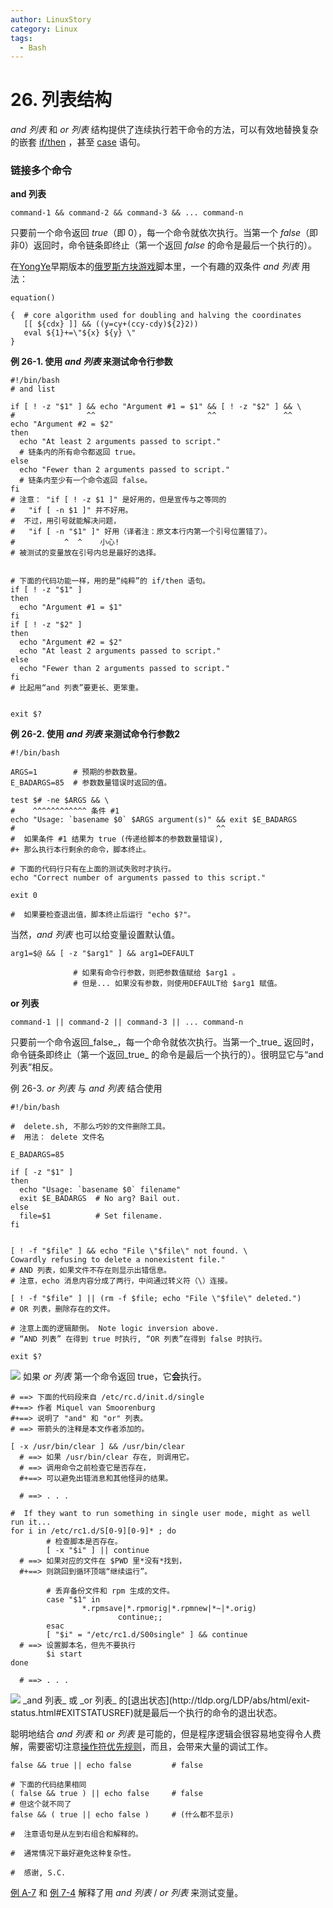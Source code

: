 ```yaml
---
author: LinuxStory
category: Linux
tags:
  - Bash
---
```

# 26. 列表结构

_and 列表_ 和 _or 列表_ 结构提供了连续执行若干命令的方法，可以有效地替换复杂的嵌套 [if/then](http://tldp.org/LDP/abs/html/testconstructs.html#TESTCONSTRUCTS1) ，甚至 [case](http://tldp.org/LDP/abs/html/testbranch.html#CASEESAC1) 语句。

### 链接多个命令

**and 列表**

``` command-1 && command-2 && command-3 && ... command-n ```

只要前一个命令返回 _true_（即 0），每一个命令就依次执行。当第一个 _false_（即 非0）返回时，命令链条即终止（第一个返回 _false_ 的命令是最后一个执行的）。

在[YongYe](https://github.com/yongye)早期版本的[俄罗斯方块游戏](http://bash.deta.in/Tetris_Game.sh)脚本里，一个有趣的双条件 _and 列表_ 用法：
```
equation()

{  # core algorithm used for doubling and halving the coordinates
   [[ ${cdx} ]] && ((y=cy+(ccy-cdy)${2}2))
   eval ${1}+=\"${x} ${y} \"
}
```

**例 26-1. 使用 _and 列表_ 来测试命令行参数**
```
#!/bin/bash
# and list

if [ ! -z "$1" ] && echo "Argument #1 = $1" && [ ! -z "$2" ] && \
#                ^^                         ^^               ^^
echo "Argument #2 = $2"
then
  echo "At least 2 arguments passed to script."
  # 链条内的所有命令都返回 true。
else
  echo "Fewer than 2 arguments passed to script."
  # 链条内至少有一个命令返回 false。
fi  
# 注意： "if [ ! -z $1 ]" 是好用的，但是宣传与之等同的
#   "if [ -n $1 ]" 并不好用。
#  不过，用引号就能解决问题，
#   "if [ -n "$1" ]" 好用（译者注：原文本行内第一个引号位置错了）。
#           ^  ^    小心!
# 被测试的变量放在引号内总是最好的选择。


# 下面的代码功能一样，用的是“纯粹”的 if/then 语句。
if [ ! -z "$1" ]
then
  echo "Argument #1 = $1"
fi
if [ ! -z "$2" ]
then
  echo "Argument #2 = $2"
  echo "At least 2 arguments passed to script."
else
  echo "Fewer than 2 arguments passed to script."
fi
# 比起用“and 列表”要更长、更笨重。


exit $?
```

**例 26-2. 使用 _and 列表_ 来测试命令行参数2**

```
#!/bin/bash

ARGS=1        # 预期的参数数量。
E_BADARGS=85  # 参数数量错误时返回的值。

test $# -ne $ARGS && \
#    ^^^^^^^^^^^^ 条件 #1
echo "Usage: `basename $0` $ARGS argument(s)" && exit $E_BADARGS
#                                             ^^
#  如果条件 #1 结果为 true (传递给脚本的参数数量错误),
#+ 那么执行本行剩余的命令，脚本终止。

# 下面的代码行只有在上面的测试失败时才执行。
echo "Correct number of arguments passed to this script."

exit 0

#  如果要检查退出值，脚本终止后运行 "echo $?"。
```

当然，_and 列表_ 也可以给变量设置默认值。

```
arg1=$@ && [ -z "$arg1" ] && arg1=DEFAULT

              # 如果有命令行参数，则把参数值赋给 $arg1 。
              # 但是... 如果没有参数，则使用DEFAULT给 $arg1 赋值。
```

**or 列表**
```
command-1 || command-2 || command-3 || ... command-n
```
只要前一个命令返回_false_，每一个命令就依次执行。当第一个_true_ 返回时，命令链条即终止（第一个返回_true_ 的命令是最后一个执行的）。很明显它与“and 列表”相反。

例 26-3. _or 列表_ 与 _and 列表_ 结合使用
```
#!/bin/bash

#  delete.sh, 不那么巧妙的文件删除工具。
#  用法： delete 文件名

E_BADARGS=85

if [ -z "$1" ]
then
  echo "Usage: `basename $0` filename"
  exit $E_BADARGS  # No arg? Bail out.
else  
  file=$1          # Set filename.
fi  


[ ! -f "$file" ] && echo "File \"$file\" not found. \
Cowardly refusing to delete a nonexistent file."
# AND 列表，如果文件不存在则显示出错信息。
# 注意，echo 消息内容分成了两行，中间通过转义符（\）连接。

[ ! -f "$file" ] || (rm -f $file; echo "File \"$file\" deleted.")
# OR 列表，删除存在的文件。

# 注意上面的逻辑颠倒。 Note logic inversion above.
# “AND 列表” 在得到 true 时执行, “OR 列表”在得到 false 时执行。

exit $?
```

<img src="http://tldp.org/LDP/abs/images/caution.gif"> 如果 _or 列表_ 第一个命令返回 true，它**会**执行。
```
# ==> 下面的代码段来自 /etc/rc.d/init.d/single
#+==> 作者 Miquel van Smoorenburg
#+==> 说明了 "and" 和 "or" 列表。
# ==> 带箭头的注释是本文作者添加的。

[ -x /usr/bin/clear ] && /usr/bin/clear
  # ==> 如果 /usr/bin/clear 存在, 则调用它。
  # ==> 调用命令之前检查它是否存在，
  #+==> 可以避免出错消息和其他怪异的结果。

  # ==> . . .

#  If they want to run something in single user mode, might as well run it...
for i in /etc/rc1.d/S[0-9][0-9]* ; do
        # 检查脚本是否存在。
        [ -x "$i" ] || continue
  # ==> 如果对应的文件在 $PWD 里*没有*找到，
  #+==> 则跳回到循环顶端“继续运行”。

        # 丢弃备份文件和 rpm 生成的文件。
        case "$1" in
                *.rpmsave|*.rpmorig|*.rpmnew|*~|*.orig)
                        continue;;
        esac
        [ "$i" = "/etc/rc1.d/S00single" ] && continue
  # ==> 设置脚本名，但先不要执行
        $i start
done

  # ==> . . .
```
<img src="http://tldp.org/LDP/abs/images/important.gif">
_and 列表_ 或 _or 列表_ 的[退出状态](http://tldp.org/LDP/abs/html/exit-status.html#EXITSTATUSREF)就是最后一个执行的命令的退出状态。

聪明地结合 _and 列表_ 和 _or 列表_ 是可能的，但是程序逻辑会很容易地变得令人费解，需要密切注意[操作符优先规则](http://tldp.org/LDP/abs/html/opprecedence.html#OPPRECEDENCE1)，而且，会带来大量的调试工作。
```
false && true || echo false         # false

# 下面的代码结果相同
( false && true ) || echo false     # false
# 但这个就不同了
false && ( true || echo false )     # (什么都不显示)

#  注意语句是从左到右组合和解释的。

#  通常情况下最好避免这种复杂性。

#  感谢, S.C.
```
[例 A-7](http://tldp.org/LDP/abs/html/contributed-scripts.html#DAYSBETWEEN) 和 [例 7-4](http://tldp.org/LDP/abs/html/fto.html#BROKENLINK) 解释了用 _and 列表_ / _or 列表_ 来测试变量。